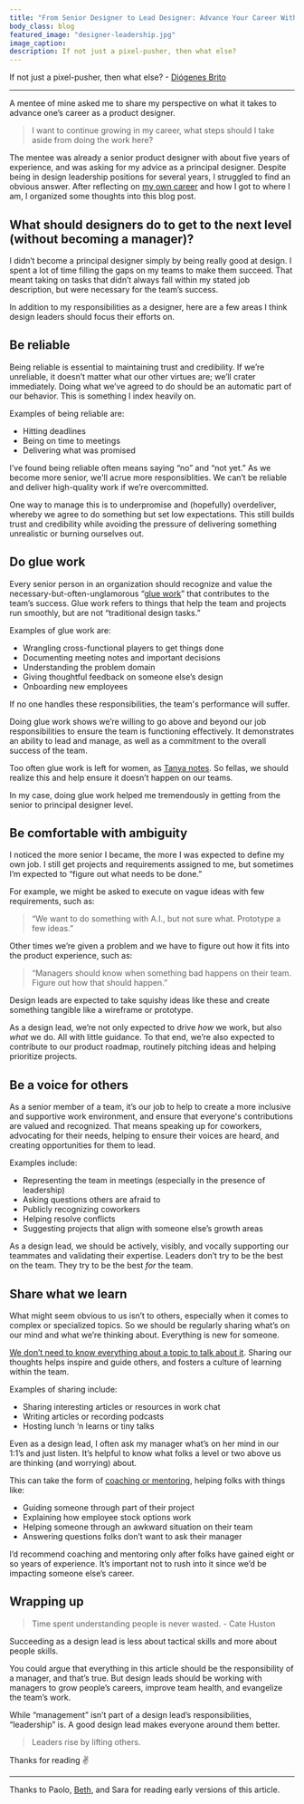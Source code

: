 ```yaml
---
title: "From Senior Designer to Lead Designer: Advance Your Career Without Becoming a Manager"
body_class: blog
featured_image: "designer-leadership.jpg"
image_caption: 
description: If not just a pixel-pusher, then what else?
---
```


If not just a pixel-pusher, then what else? - [Diógenes Brito](http://uxdiogenes.com/blog/the-digital-designer-of-the-future)

---

A mentee of mine asked me to share my perspective on what it takes to advance one’s career as a product designer.

> I want to continue growing in my career, what steps should I take aside from doing the work here?

The mentee was already a senior product designer with about five years of experience, and was asking for my advice as a principal designer. Despite being in design leadership positions for several years, I struggled to find an obvious answer. After reflecting on [my own career](https://www.linkedin.com/in/tgoas/) and how I got to where I am, I organized some thoughts into this blog post.

## What should designers do to get to the next level (without becoming a manager)?

I didn’t become a principal designer simply by being really good at design. I spent a lot of time filling the gaps on my teams to make them succeed. That meant taking on tasks that didn’t always fall within my stated job description, but were necessary for the team’s success.

In addition to my responsibilities as a designer, here are a few areas I think design leaders should focus their efforts on.

## Be reliable

Being reliable is essential to maintaining trust and credibility. If we’re unreliable, it doesn’t matter what our other virtues are; we’ll crater immediately. Doing what we’ve agreed to do should be an automatic part of our behavior. This is something I index heavily on.

Examples of being reliable are:

- Hitting deadlines
- Being on time to meetings
- Delivering what was promised

I’ve found being reliable often means saying “no” and “not yet.” As we become more senior, we'll acrue more responsiblities. We can’t be reliable and deliver high-quality work if we’re overcommitted.

One way to manage this is to underpromise and (hopefully) overdeliver, whereby we agree to do something but set low expectations. This still builds trust and credibility while avoiding the pressure of delivering something unrealistic or burning ourselves out.

## Do glue work

Every senior person in an organization should recognize and value the necessary-but-often-unglamorous “[glue work](https://noidea.dog/glue)” that contributes to the team’s success. Glue work refers to things that help the team and projects run smoothly, but are not “traditional design tasks.”

Examples of glue work are:

- Wrangling cross-functional players to get things done
- Documenting meeting notes and important decisions
- Understanding the problem domain
- Giving thoughtful feedback on someone else’s design
- Onboarding new employees

If no one handles these responsibilities, the team's performance will suffer.

Doing glue work shows we’re willing to go above and beyond our job responsibilities to ensure the team is functioning effectively. It demonstrates an ability to lead and manage, as well as a commitment to the overall success of the team.

Too often glue work is left for women, as [Tanya notes](https://noidea.dog/glue). So fellas, we should realize this and help ensure it doesn’t happen on our teams.

In my case, doing glue work helped me tremendously in getting from the senior to principal designer level.

## Be comfortable with ambiguity

I noticed the more senior I became, the more I was expected to define my own job. I still get projects and requirements assigned to me, but sometimes I’m expected to “figure out what needs to be done.”

For example, we might be asked to execute on vague ideas with few requirements, such as: 

> “We want to do something with A.I., but not sure what. Prototype a few ideas.”

Other times we’re given a problem and we have to figure out how it fits into the product experience, such as:

> “Managers should know when something bad happens on their team. Figure out how that should happen.”

Design leads are expected to take squishy ideas like these and create something tangible like a wireframe or prototype.

As a design lead, we’re not only expected to drive _how_ we work, but also _what_ we do. All with little guidance. To that end, we’re also expected to contribute to our product roadmap, routinely pitching ideas and helping prioritize projects.

## Be a voice for others

As a senior member of a team, it’s our job to help to create a more inclusive and supportive work environment, and ensure that everyone's contributions are valued and recognized. That means speaking up for coworkers, advocating for their needs, helping to ensure their voices are heard, and creating opportunities for them to lead.

Examples include:

- Representing the team in meetings (especially in the presence of leadership)
- Asking questions others are afraid to
- Publicly recognizing coworkers
- Helping resolve conflicts
- Suggesting projects that align with someone else’s growth areas

As a design lead, we should be actively, visibly, and vocally supporting our teammates and validating their expertise. Leaders don’t try to be the best on the team. They try to be the best *for* the team.

## Share what we learn

What might seem obvious to us isn’t to others, especially when it comes to complex or specialized topics. So we should be regularly sharing what’s on our mind and what we’re thinking about. Everything is new for someone.

[We don’t need to know everything about a topic to talk about it](https://medium.com/nice-work-from-active-voice/dont-feel-like-an-expert-share-anyway-661f2f8cd038). Sharing our thoughts helps inspire and guide others, and fosters a culture of learning within the team.

Examples of sharing include:

- Sharing interesting articles or resources in work chat
- Writing articles or recording podcasts
- Hosting lunch ‘n learns or tiny talks

Even as a design lead, I often ask my manager what’s on her mind in our 1:1’s and just listen. It’s helpful to know what folks a level or two above us are thinking (and worrying) about.

This can take the form of [coaching or mentoring](https://uxdesign.cc/junior-designers-need-your-help-265b39914491), helping folks with things like:

- Guiding someone through part of their project
- Explaining how employee stock options work
- Helping someone through an awkward situation on their team
- Answering questions folks don’t want to ask their manager

I’d recommend coaching and mentoring only after folks have gained eight or so years of experience. It’s important not to rush into it since we’d be impacting someone else’s career. 

## Wrapping up

> Time spent understanding people is never wasted. - Cate Huston

Succeeding as a design lead is less about tactical skills and more about people skills.

You could argue that everything in this article should be the responsibility of a manager, and that’s true. But design leads should be working with managers to grow people’s careers, improve team health, and evangelize the team’s work.

While “management” isn’t part of a design lead’s responsibilities, “leadership” is. A good design lead makes everyone around them better.

> Leaders rise by lifting others.

Thanks for reading ✌️

---

Thanks to Paolo, [Beth](https://twitter.com/bethadevine), and Sara for reading early versions of this article.